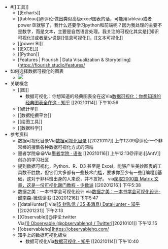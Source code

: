 - #[[工具]]
    - [[Echarts]]
    - [[tableau]]@评论:做出类似高级excel图表的话，可能用tableau或者power BI就够了，我什么还要学习python和前端呢？因为我处理的主要不是数字，而是文本，主要是自然语言处理。我关注的可视化其实是[[知识可视化]]或者至少说是[[信息可视化]]，[[文本可视化]]
    - [[power BI]]
    - [[EXCEL]]
    - [[Python]]
    - [Features | Flourish | Data Visualization & Storytelling](https://flourish.studio/features/
- 如何选择数据可视化的图表
    - ![](https://firebasestorage.googleapis.com/v0/b/firescript-577a2.appspot.com/o/imgs%2Fapp%2Fxinyiheng%2FsBS0M0aYSM.png?alt=media&token=bd3027f4-10d5-422f-bf0f-f7d535ca4cea)
- 关联概念
    - [[图]]
        - 数据可视化：你想知道的经典图表全在这Via[数据可视化：你想知道的经典图表全在这 - 知乎](https://zhuanlan.zhihu.com/p/73837490) [[20210114]] 下午10:59
    - [[统计学]]
    - [[数据挖掘平台]]
    - [[绘图工具]]
    - [[数据科学]]
- 参考资料
    - 数据可视化目录Via[数据可视化目录](https://datavizcatalogue.com/index.html) [[20210117]] 上午12:09@评论:一个非常棒的搜集各种数据可视化方式的网站
    - 墨者学院😀😀Via[墨者学院 · 语雀](https://www.yuque.com/mo-college) [[20210116]] 上午12:13@评论:[[AntV]]创办的学习社区
    - 提到数据可视化，Python、R、D3 甚至是 Excel，能够产生美妙图表的工具数不胜数，但它们大多都有一些技术门槛，要求你至少有一些[[编程]]基础，这对于非科班出身的人来说，并不友好。
      via[爬取2000篇 Matrix 文章，这是一份可视化踹门教程 - 少数派](https://sspai.com/post/54169)
      [[20201216]] 下午5:38
    - 数据之美：一本书学会可视化设计
      via[数据之美：一本书学会可视化设计-邱南森-微信读书](https://weread.qq.com/web/reader/90132090811e37f61g016693kc81322c012c81e728d9d180)
      [[20201216]] 下午5:47
    - [[dataHunter]]
      via[(15 封私信 / 35 条消息) DataHunter - 知乎](https://www.zhihu.com/org/datahunter-93)
      [[20201231]] 下午2:13
    - [[Observable]]@评论:twitter    
      Via[(1) Observable (@observablehq) / Twitter](https://twitter.com/observablehq)[[20210101]] 下午12:15
    - [[observablehq]]https://observablehq.com/
    - 知乎上的数据可视化板块
        - 数据可视化Via[数据可视化 - 知乎](https://www.zhihu.com/topic/19593576/hot) [[20210114]] 下午10:40
